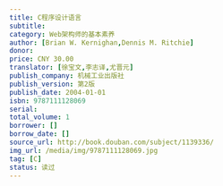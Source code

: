 ```yaml
---
title: C程序设计语言
subtitle: 
category: Web架构师的基本素养
author: [Brian W. Kernighan,Dennis M. Ritchie]
donor: 
price: CNY 30.00
translator: [徐宝文,李志译,尤晋元]
publish_company: 机械工业出版社
publish_version: 第2版
publish_date: 2004-01-01
isbn: 9787111128069
serial: 
total_volume: 1
borrower: []
borrow_date: []
source_url: http://book.douban.com/subject/1139336/
img_url: /media/img/9787111128069.jpg
tag: [C]
status: 读过
---
```

